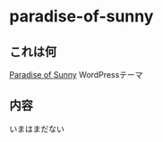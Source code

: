 # paradise-of-sunny
## これは何
[Paradise of Sunny](http://paradise.dot-lab.xyz/) WordPressテーマ
## 内容
いまはまだない